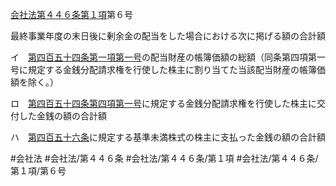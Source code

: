 [会社法第４４６条第１項](会社法＿＿＿＿第４４６条第１項)第６号

最終事業年度の末日後に剰余金の配当をした場合における次に掲げる額の合計額

イ　[第四百五十四条第一項第一号](会社法＿＿＿＿第４５４条第１項第１号)の配当財産の帳簿価額の総額（同条第四項第一号に規定する金銭分配請求権を行使した株主に割り当てた当該配当財産の帳簿価額を除く。）

ロ　[第四百五十四条第四項第一号](会社法＿＿＿＿第４５４条第４項第１号)に規定する金銭分配請求権を行使した株主に交付した金銭の額の合計額

ハ　[第四百五十六条](会社法＿＿＿＿第４５６条)に規定する基準未満株式の株主に支払った金銭の額の合計額


#会社法
#会社法/第４４６条
#会社法/第４４６条/第１項
#会社法/第４４６条/第１項/第６号
